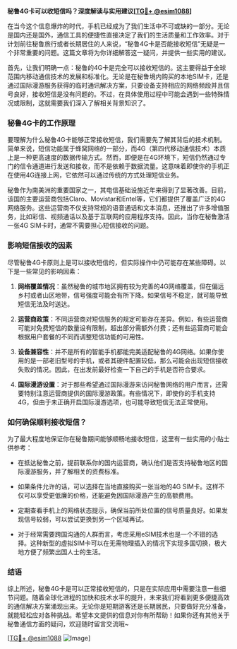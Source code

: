 **秘鲁4G卡可以收短信吗？深度解读与实用建议[[TG💪+ @esim1088](https://t.me/s/esim1088)]**

在当今这个信息爆炸的时代，手机已经成为了我们生活中不可或缺的一部分。无论是国内还是国外，通信工具的便捷性直接决定了我们的生活质量和工作效率。对于计划前往秘鲁旅行或者长期居住的人来说，“秘鲁4G卡是否能接收短信”无疑是一个非常重要的问题。这篇文章将为你详细解答这一疑问，并提供一些实用的建议。

首先，让我们明确一点：秘鲁的4G卡是完全可以接收短信的。这主要得益于全球范围内移动通信技术的发展和标准化。无论是在秘鲁境内购买的本地SIM卡，还是通过国际漫游服务获得的临时通讯解决方案，只要设备支持相应的网络频段并且信号良好，接收短信是没有问题的。不过，在具体使用过程中可能会遇到一些特殊情况或限制，这就需要我们深入了解相关背景知识了。

### 秘鲁4G卡的工作原理

要理解为什么秘鲁4G卡能够正常接收短信，我们需要先了解其背后的技术机制。简单来说，短信功能属于蜂窝网络的一部分，而4G（第四代移动通信技术）本质上是一种更高速度的数据传输方式。然而，即便是在4G环境下，短信仍然通过专门的信令通道进行发送和接收，而不是依赖于数据流量。这意味着即使你的手机正在使用4G连接上网，它依然可以通过传统的方式处理短信业务。

秘鲁作为南美洲的重要国家之一，其电信基础设施近年来得到了显著改善。目前，该国的主要运营商包括Claro、Movistar和Entel等，它们都提供了覆盖广泛的4G网络服务。这些运营商不仅支持常规的语音通话和文本消息，还推出了许多增值服务，比如彩信、视频通话以及基于互联网的应用程序支持。因此，当你在秘鲁激活一张4G SIM卡时，通常不需要担心短信接收的问题。

### 影响短信接收的因素

尽管秘鲁4G卡原则上是可以接收短信的，但实际操作中仍可能存在某些障碍。以下是一些常见的影响因素：

1. **网络覆盖情况**：虽然秘鲁的城市地区拥有较为完善的4G网络覆盖，但在偏远乡村或者山区地带，信号强度可能会有所下降。如果信号不稳定，就可能导致短信无法及时送达。
   
2. **运营商政策**：不同运营商对短信服务的规定可能存在差异。例如，有些运营商可能对免费短信的数量设有限制，超出部分需额外付费；还有些运营商可能会根据用户套餐的不同而调整短信功能的可用性。

3. **设备兼容性**：并不是所有的智能手机都能完美适配秘鲁的4G网络。如果你使用的是一部老旧型号的手机，或者其硬件配置较低，那么可能会出现短信接收失败的情况。因此，在出发前最好检查一下自己的手机是否符合要求。

4. **国际漫游设置**：对于那些希望通过国际漫游来访问秘鲁网络的用户而言，还需要特别注意运营商提供的国际漫游政策。有些情况下，即使你的手机支持4G，但由于未正确开启国际漫游选项，也可能导致短信无法正常使用。

### 如何确保顺利接收短信？

为了最大程度地保证你在秘鲁期间能够顺畅地接收短信，这里有一些实用的小贴士供参考：

- 在抵达秘鲁之前，提前联系你的国内运营商，确认他们是否支持秘鲁地区的国际漫游服务，并了解相关的资费标准。
  
- 如果条件允许的话，可以选择在当地直接购买一张当地的4G SIM卡。这样不仅可以享受更低廉的价格，还能避免因国际漫游产生的高额费用。
  
- 定期查看手机上的网络状态提示，确保当前所处位置的信号质量良好。如果发现信号较弱，可以尝试更换到另一个区域再试。
  
- 对于经常需要跨国沟通的人群而言，考虑采用eSIM技术也是一个不错的选择。这种新型的虚拟SIM卡可以在无需物理插入的情况下实现多国切换，极大地方便了频繁出国人士的生活。

### 结语

综上所述，秘鲁4G卡是可以正常接收短信的，只是在实际应用中需要注意一些细节问题。随着全球化进程的加快和技术水平的提升，未来我们将看到更多便捷高效的通信解决方案涌现出来。无论你是短期游客还是长期居民，只要做好充分准备，就能轻松应对各种挑战。希望本文提供的信息对你有所帮助！如果你还有其他关于秘鲁通信方面的疑问，欢迎随时留言交流哦~

[[TG💪+ @esim1088](https://t.me/s/esim1088) ![Image](https://i.postimg.cc/4NQfJmqS/Snipaste-2025-05-13-00-14-12.png)]